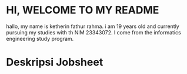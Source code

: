 # HI, WELCOME TO MY README 

 hallo, my name is ketherin fathur rahma. i am 19 years old and currently pursuing my studies with th NIM 23343072. I come from the informatics engineering study program. 


 # Deskripsi Jobsheet
